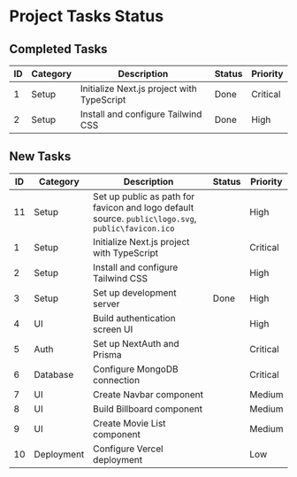 # Project Tasks Status

## Completed Tasks

| ID  | Category     | Description                               | Status  | Priority |
| --- | ------------ | ----------------------------------------- | ------- | -------- |
| 1   | Setup        | Initialize Next.js project with TypeScript | Done        | Critical |
| 2   | Setup        | Install and configure Tailwind CSS        | Done      | High     |


## New Tasks

| ID  | Category     | Description                               | Status  | Priority |
| --- | ------------ | ----------------------------------------- | ------- | -------- |
| 11   | Setup        | Set up public as path for favicon and logo default source. `public\logo.svg`, `public\favicon.ico` |        | High     |
| 1   | Setup        | Initialize Next.js project with TypeScript |         | Critical |
| 2   | Setup        | Install and configure Tailwind CSS        |         | High     |
| 3   | Setup        | Set up development server                | Done     | High     |
| 4   | UI           | Build authentication screen UI           |         | High     |
| 5   | Auth         | Set up NextAuth and Prisma               |         | Critical |
| 6   | Database     | Configure MongoDB connection             |         | Critical |
| 7   | UI           | Create Navbar component                  |         | Medium   |
| 8   | UI           | Build Billboard component                |         | Medium   |
| 9   | UI           | Create Movie List component              |         | Medium   |
| 10  | Deployment   | Configure Vercel deployment              |         | Low      |

